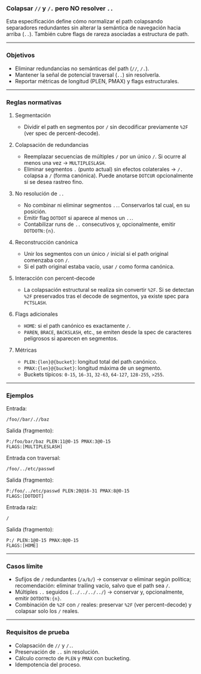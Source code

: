 ### Colapsar `//` y `/.` pero NO resolver `..`

Esta especificación define cómo normalizar el path colapsando separadores redundantes sin alterar la semántica de navegación hacia arriba (`..`). También cubre flags de rareza asociadas a estructura de path.

---

### Objetivos

- Eliminar redundancias no semánticas del path (`//`, `/.`).
- Mantener la señal de potencial traversal (`..`) sin resolverla.
- Reportar métricas de longitud (PLEN, PMAX) y flags estructurales.

---

### Reglas normativas

1. Segmentación
	- Dividir el path en segmentos por `/` sin decodificar previamente `%2F` (ver spec de percent-decode).

2. Colapsación de redundancias
	- Reemplazar secuencias de múltiples `/` por un único `/`. Si ocurre al menos una vez → `MULTIPLESLASH`.
	- Eliminar segmentos `.` (punto actual) sin efectos colaterales → `/.` colapsa a `/` (forma canónica). Puede anotarse `DOTCUR` opcionalmente si se desea rastreo fino.

3. No resolución de `..`
	- No combinar ni eliminar segmentos `..`. Conservarlos tal cual, en su posición.
	- Emitir flag `DOTDOT` si aparece al menos un `..`.
	- Contabilizar runs de `..` consecutivos y, opcionalmente, emitir `DOTDOTN:{n}`.

4. Reconstrucción canónica
	- Unir los segmentos con un único `/` inicial si el path original comenzaba con `/`.
	- Si el path original estaba vacío, usar `/` como forma canónica.

5. Interacción con percent-decode
	- La colapsación estructural se realiza sin convertir `%2F`. Si se detectan `%2F` preservados tras el decode de segmentos, ya existe spec para `PCTSLASH`.

6. Flags adicionales
	- `HOME`: si el path canónico es exactamente `/`.
	- `PAREN`, `BRACE`, `BACKSLASH`, etc., se emiten desde la spec de caracteres peligrosos si aparecen en segmentos.

7. Métricas
	- `PLEN:{len}@{bucket}`: longitud total del path canónico.
	- `PMAX:{len}@{bucket}`: longitud máxima de un segmento.
	- Buckets típicos: `0-15`, `16-31`, `32-63`, `64-127`, `128-255`, `>255`.

---

### Ejemplos

Entrada:
```
/foo//bar/.//baz
```
Salida (fragmento):
```
P:/foo/bar/baz PLEN:11@0-15 PMAX:3@0-15
FLAGS:[MULTIPLESLASH]
```

Entrada con traversal:
```
/foo/../etc/passwd
```
Salida (fragmento):
```
P:/foo/../etc/passwd PLEN:20@16-31 PMAX:8@0-15
FLAGS:[DOTDOT]
```

Entrada raíz:
```
/
```
Salida (fragmento):
```
P:/ PLEN:1@0-15 PMAX:0@0-15
FLAGS:[HOME]
```

---

### Casos límite

- Sufijos de `/` redundantes (`/a/b/`) → conservar o eliminar según política; recomendación: eliminar trailing vacío, salvo que el path sea `/`.
- Múltiples `..` seguidos (`../../../../`) → conservar y, opcionalmente, emitir `DOTDOTN:{n}`.
- Combinación de `%2F` con `/` reales: preservar `%2F` (ver percent-decode) y colapsar solo los `/` reales.

---

### Requisitos de prueba

- Colapsación de `//` y `/.`.
- Preservación de `..` sin resolución.
- Cálculo correcto de `PLEN` y `PMAX` con bucketing.
- Idempotencia del proceso.
